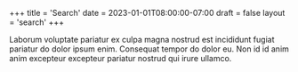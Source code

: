 +++
title = 'Search'
date = 2023-01-01T08:00:00-07:00
draft = false
layout = 'search'
+++

Laborum voluptate pariatur ex culpa magna nostrud est incididunt fugiat
pariatur do dolor ipsum enim. Consequat tempor do dolor eu. Non id id anim anim
excepteur excepteur pariatur nostrud qui irure ullamco.
